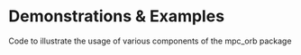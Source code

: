 # Demonstrations & Examples

Code to illustrate the usage of various components of the mpc_orb package
